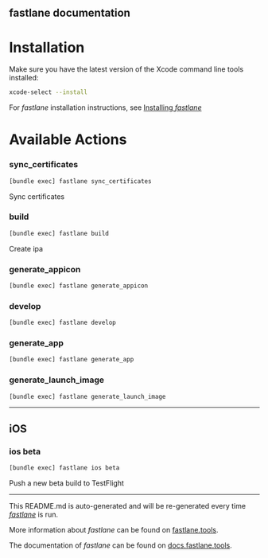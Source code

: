 fastlane documentation
----

# Installation

Make sure you have the latest version of the Xcode command line tools installed:

```sh
xcode-select --install
```

For _fastlane_ installation instructions, see [Installing _fastlane_](https://docs.fastlane.tools/#installing-fastlane)

# Available Actions

### sync_certificates

```sh
[bundle exec] fastlane sync_certificates
```

Sync certificates

### build

```sh
[bundle exec] fastlane build
```

Create ipa

### generate_appicon

```sh
[bundle exec] fastlane generate_appicon
```



### develop

```sh
[bundle exec] fastlane develop
```



### generate_app

```sh
[bundle exec] fastlane generate_app
```



### generate_launch_image

```sh
[bundle exec] fastlane generate_launch_image
```



----


## iOS

### ios beta

```sh
[bundle exec] fastlane ios beta
```

Push a new beta build to TestFlight

----

This README.md is auto-generated and will be re-generated every time [_fastlane_](https://fastlane.tools) is run.

More information about _fastlane_ can be found on [fastlane.tools](https://fastlane.tools).

The documentation of _fastlane_ can be found on [docs.fastlane.tools](https://docs.fastlane.tools).
